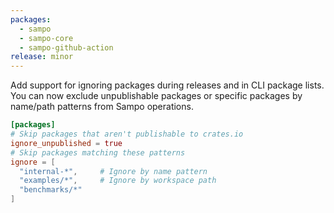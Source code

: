 ```yaml
---
packages:
  - sampo
  - sampo-core
  - sampo-github-action
release: minor
---
```


Add support for ignoring packages during releases and in CLI package lists. You can now exclude unpublishable packages or specific packages by name/path patterns from Sampo operations.

```toml
[packages]
# Skip packages that aren't publishable to crates.io
ignore_unpublished = true
# Skip packages matching these patterns
ignore = [
  "internal-*",     # Ignore by name pattern
  "examples/*",     # Ignore by workspace path
  "benchmarks/*"
]
```
